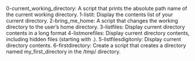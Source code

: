 0-current_working_directory: A script that prints the absolute path name of the current working directory.
1-listit: Display the contents list of your current directory.
2-bring_me_home: A script that changes the working directory to the user’s home directory.
3-listfiles: Display current directory contents in a long format
4-listmorefiles: Display current directory contents, including hidden files (starting with .).
5-listfilesdigitonly: Display current directory contents.
6-firstdirectory: Create a script that creates a directory named my_first_directory in the /tmp/ directory. 
